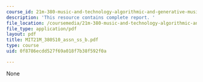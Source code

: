 ```yaml
---
course_id: 21m-380-music-and-technology-algorithmic-and-generative-music-spring-2010
description: 'This resource contains complete report. '
file_location: /coursemedia/21m-380-music-and-technology-algorithmic-and-generative-music-spring-2010/0f8786ecdd527f69a018f7b38f592f0a_MIT21M_380S10_assn_ss_b.pdf
file_type: application/pdf
layout: pdf
title: MIT21M_380S10_assn_ss_b.pdf
type: course
uid: 0f8786ecdd527f69a018f7b38f592f0a

---
```

None